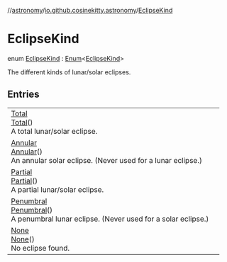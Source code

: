 //[astronomy](../../../index.md)/[io.github.cosinekitty.astronomy](../index.md)/[EclipseKind](index.md)

# EclipseKind

enum [EclipseKind](index.md) : [Enum](https://kotlinlang.org/api/latest/jvm/stdlib/kotlin/-enum/index.html)&lt;[EclipseKind](index.md)&gt; 

The different kinds of lunar/solar eclipses.

## Entries

| | |
|---|---|
| [Total](-total/index.md)<br>[Total](-total/index.md)()<br>A total lunar/solar eclipse. |
| [Annular](-annular/index.md)<br>[Annular](-annular/index.md)()<br>An annular solar eclipse. (Never used for a lunar eclipse.) |
| [Partial](-partial/index.md)<br>[Partial](-partial/index.md)()<br>A partial lunar/solar eclipse. |
| [Penumbral](-penumbral/index.md)<br>[Penumbral](-penumbral/index.md)()<br>A penumbral lunar eclipse. (Never used for a solar eclipse.) |
| [None](-none/index.md)<br>[None](-none/index.md)()<br>No eclipse found. |

